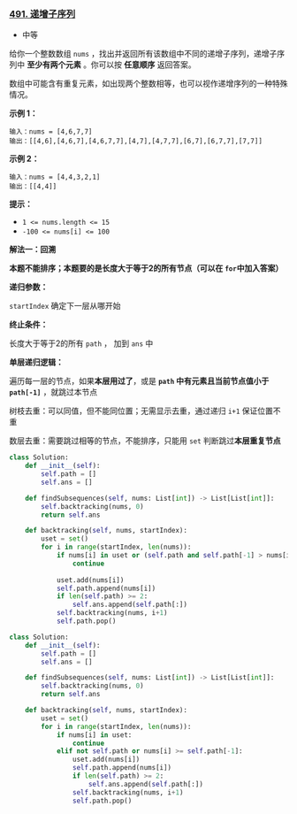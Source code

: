 ### [491. 递增子序列](https://leetcode.cn/problems/increasing-subsequences/)

- 中等

给你一个整数数组 `nums` ，找出并返回所有该数组中不同的递增子序列，递增子序列中 **至少有两个元素** 。你可以按 **任意顺序** 返回答案。

数组中可能含有重复元素，如出现两个整数相等，也可以视作递增序列的一种特殊情况。

**示例 1：**

```
输入：nums = [4,6,7,7]
输出：[[4,6],[4,6,7],[4,6,7,7],[4,7],[4,7,7],[6,7],[6,7,7],[7,7]]
```

**示例 2：**

```
输入：nums = [4,4,3,2,1]
输出：[[4,4]]
```

**提示：**

- `1 <= nums.length <= 15`
- `-100 <= nums[i] <= 100`

**解法一：回溯**

**本题不能排序；本题要的是长度大于等于2的所有节点（可以在 `for`中加入答案）**

**递归参数：**

`startIndex` 确定下一层从哪开始

**终止条件：**

长度大于等于2的所有 `path` ， 加到 `ans` 中

**单层递归逻辑：**

遍历每一层的节点，如果**本层用过了**，或是 **`path` 中有元素且当前节点值小于 `path[-1]`** ，就跳过本节点

树枝去重：可以同值，但不能同位置；无需显示去重，通过递归 `i+1` 保证位置不重

数层去重：需要跳过相等的节点，不能排序，只能用 `set` 判断跳过**本层重复节点**

```python
class Solution:
    def __init__(self):
        self.path = []
        self.ans = []

    def findSubsequences(self, nums: List[int]) -> List[List[int]]:
        self.backtracking(nums, 0)
        return self.ans

    def backtracking(self, nums, startIndex):
        uset = set()
        for i in range(startIndex, len(nums)):
            if nums[i] in uset or (self.path and self.path[-1] > nums[i]):
                continue
            
            uset.add(nums[i])
            self.path.append(nums[i])
            if len(self.path) >= 2:
                self.ans.append(self.path[:])
            self.backtracking(nums, i+1)
            self.path.pop()
```

```python
class Solution:
    def __init__(self):
        self.path = []
        self.ans = []

    def findSubsequences(self, nums: List[int]) -> List[List[int]]:
        self.backtracking(nums, 0)
        return self.ans

    def backtracking(self, nums, startIndex):
        uset = set()
        for i in range(startIndex, len(nums)):
            if nums[i] in uset:
                continue
            elif not self.path or nums[i] >= self.path[-1]:
                uset.add(nums[i])
                self.path.append(nums[i])
                if len(self.path) >= 2:
                    self.ans.append(self.path[:])
                self.backtracking(nums, i+1)
                self.path.pop()
```

